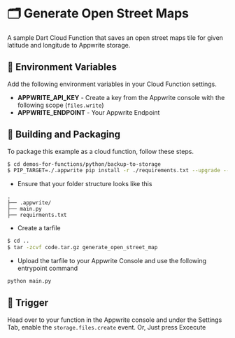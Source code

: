 # 🗂 Generate Open Street Maps
A sample Dart Cloud Function that saves an open street maps tile for given latitude and longitude to Appwrite storage.

## 📝 Environment Variables
Add the following environment variables in your Cloud Function settings.

* **APPWRITE_API_KEY** - Create a key from the Appwrite console with the following scope (`files.write`)
* **APPWRITE_ENDPOINT** - Your Appwrite Endpoint

## 🚀 Building and Packaging

To package this example as a cloud function, follow these steps.

```bash
$ cd demos-for-functions/python/backup-to-storage
$ PIP_TARGET=./.appwrite pip install -r ./requirements.txt --upgrade --ignore-installed
```

* Ensure that your folder structure looks like this 
```
.
├── .appwrite/
├── main.py
├── requirments.txt
```

* Create a tarfile

```bash
$ cd ..
$ tar -zcvf code.tar.gz generate_open_street_map
```

* Upload the tarfile to your Appwrite Console and use the following entrypoint command

```bash
python main.py
```

## 🎯 Trigger

Head over to your function in the Appwrite console and under the Settings Tab, enable the `storage.files.create` event. 
Or, Just press Excecute
